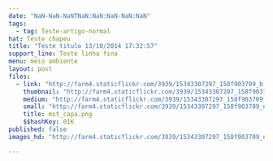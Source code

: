 ```yaml
---
date: "NaN-NaN-NaNTNaN:NaN:NaN-NaN:NaN"
tags:
  - tag: Teste-artigo-normal
hat: Teste chapeu
title: "Teste titulo 13/10/2014 17:32:57"
support_line: Teste linha fina
menu: meio ambiente
layout: post
files:
  - link: "http://farm4.staticflickr.com/3939/15343307297_158f903709_b.jpg"
    thumbnail: "http://farm4.staticflickr.com/3939/15343307297_158f903709_t.jpg"
    medium: "http://farm4.staticflickr.com/3939/15343307297_158f903709_z.jpg"
    small: "http://farm4.staticflickr.com/3939/15343307297_158f903709_n.jpg"
    title: mst_capa.png
    $$hashKey: 01K
published: false
images_hd: "http://farm4.staticflickr.com/3939/15343307297_158f903709_n.jpg"

---
```

